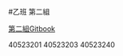 #乙班 第二組

<p><a href="https://legacy.gitbook.com/book/s40523203/2b-group2/details">第二組Gitbook</a></p>

40523201 40523203 40523240


